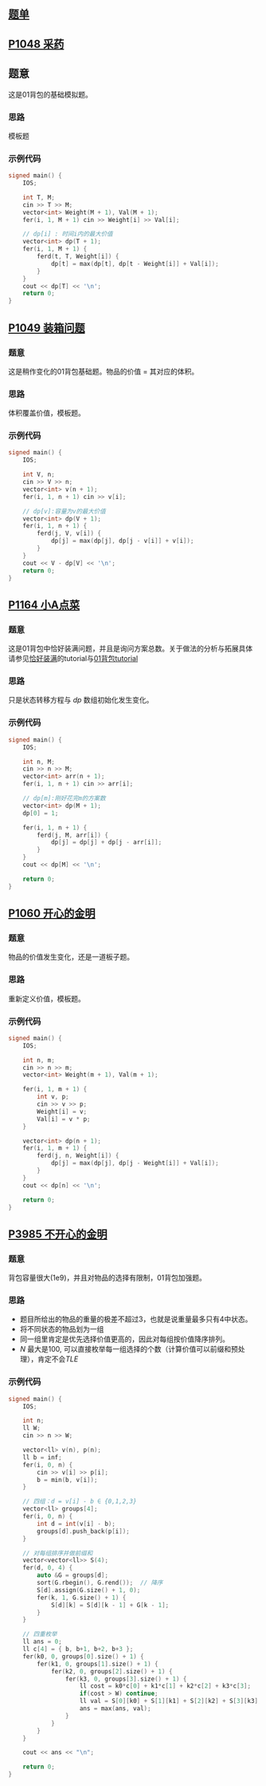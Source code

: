 ## [题单](https://www.luogu.com.cn/training/5197#information)

## [P1048 采药](https://www.luogu.com.cn/problem/P1048)

## 题意

这是01背包的基础模拟题。

### 思路

模板题

### 示例代码

```cpp
signed main() {
    IOS;

    int T, M;
    cin >> T >> M;
    vector<int> Weight(M + 1), Val(M + 1);
    fer(i, 1, M + 1) cin >> Weight[i] >> Val[i];

    // dp[i] : 时间i内的最大价值
    vector<int> dp(T + 1);
    fer(i, 1, M + 1) {
    	ferd(t, T, Weight[i]) {
    		dp[t] = max(dp[t], dp[t - Weight[i]] + Val[i]);
    	}
    }
    cout << dp[T] << '\n';
    return 0;
}
```

## [P1049 装箱问题](https://www.luogu.com.cn/problem/P1049)

### 题意

这是稍作变化的01背包基础题。物品的价值 = 其对应的体积。

### 思路

体积覆盖价值，模板题。

### 示例代码

```cpp
signed main() {
    IOS;

    int V, n;
    cin >> V >> n;
    vector<int> v(n + 1);
    fer(i, 1, n + 1) cin >> v[i];

    // dp[v]:容量为v的最大价值
    vector<int> dp(V + 1);
    fer(i, 1, n + 1) {
    	ferd(j, V, v[i]) {
    		dp[j] = max(dp[j], dp[j - v[i]] + v[i]);
    	}
    }
    cout << V - dp[V] << '\n';
    return 0;
}
```


## [P1164 小A点菜](https://www.luogu.com.cn/problem/P1164)

### 题意

这是01背包中恰好装满问题，并且是询问方案总数。关于做法的分析与拓展具体请参见[恰好装满](obsidian://open?vault=XCPC&file=DP%2F%E8%83%8C%E5%8C%85%E9%97%AE%E9%A2%98%2F%E6%81%B0%E5%A5%BD%E8%A3%85%E6%BB%A1)的tutorial与[01背包tutorial](obsidian://open?vault=XCPC&file=DP%2F%E8%83%8C%E5%8C%85%E9%97%AE%E9%A2%98%2F01%E8%83%8C%E5%8C%85%2FTutorial%2Ftutorial)

### 思路

只是状态转移方程与 $dp$ 数组初始化发生变化。

### 示例代码

```cpp
signed main() {
    IOS;

    int n, M;
    cin >> n >> M;
    vector<int> arr(n + 1);
    fer(i, 1, n + 1) cin >> arr[i];

 	// dp[m]:刚好花完m的方案数
    vector<int> dp(M + 1);
    dp[0] = 1;

    fer(i, 1, n + 1) {
    	ferd(j, M, arr[i]) {
            dp[j] = dp[j] + dp[j - arr[i]];
    	}
    }
    cout << dp[M] << '\n';

    return 0;
}
```

## [P1060 开心的金明](https://www.luogu.com.cn/problem/P1060)

### 题意

物品的价值发生变化，还是一道板子题。

### 思路

重新定义价值，模板题。

### 示例代码

```cpp
signed main() {
    IOS;

    int n, m;
    cin >> n >> m;
    vector<int> Weight(m + 1), Val(m + 1);

    fer(i, 1, m + 1) {
    	int v, p;
    	cin >> v >> p;
    	Weight[i] = v;
    	Val[i] = v * p;
    }

    vector<int> dp(n + 1);
    fer(i, 1, m + 1) {
    	ferd(j, n, Weight[i]) {
    		dp[j] = max(dp[j], dp[j - Weight[i]] + Val[i]);
    	}
    }
    cout << dp[n] << '\n';

    return 0;
}
```

## [P3985 不开心的金明](https://www.luogu.com.cn/problem/P3985)

### 题意

背包容量很大(1e9)，并且对物品的选择有限制，01背包加强题。

### 思路

- 题目所给出的物品的重量的极差不超过3，也就是说重量最多只有4中状态。
- 将不同状态的物品划为一组
- 同一组里肯定是优先选择价值更高的，因此对每组按价值降序排列。
- $N$ 最大是100, 可以直接枚举每一组选择的个数（计算价值可以前缀和预处理），肯定不会$TLE$

### 示例代码

```cpp
signed main() {
    IOS;

    int n;
    ll W;
    cin >> n >> W;

    vector<ll> v(n), p(n);
    ll b = inf;
    fer(i, 0, n) {
        cin >> v[i] >> p[i];
        b = min(b, v[i]);
    }

    // 四组：d = v[i] - b ∈ {0,1,2,3}
    vector<ll> groups[4];
    fer(i, 0, n) {
        int d = int(v[i] - b);
        groups[d].push_back(p[i]);
    }

    // 对每组排序并做前缀和
    vector<vector<ll>> S(4);
    fer(d, 0, 4) {
        auto &G = groups[d];
        sort(G.rbegin(), G.rend());  // 降序
        S[d].assign(G.size() + 1, 0);
        fer(k, 1, G.size() + 1) {
            S[d][k] = S[d][k - 1] + G[k - 1];
        }
    }

    // 四重枚举
    ll ans = 0;
    ll c[4] = { b, b+1, b+2, b+3 };
    fer(k0, 0, groups[0].size() + 1) {
        fer(k1, 0, groups[1].size() + 1) {
            fer(k2, 0, groups[2].size() + 1) {
                fer(k3, 0, groups[3].size() + 1) {
                    ll cost = k0*c[0] + k1*c[1] + k2*c[2] + k3*c[3];
                    if(cost > W) continue;
                    ll val = S[0][k0] + S[1][k1] + S[2][k2] + S[3][k3];
                    ans = max(ans, val);
                }
            }
        }
    }

    cout << ans << "\n";   

    return 0;
}
```
